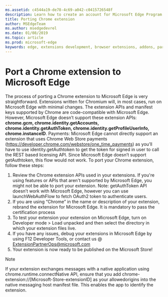 ```yaml
---
ms.assetid: c4544a19-de78-4c69-a042-c0415726548f
description: Learn how to create an account for Microsoft Edge Program to Partner center.
title: Porting Chrome extension
author: MSEdgeTeam
ms.author: msedgedevrel
ms.date: 01/08/2019
ms.topic: article
ms.prod: microsoft-edge
keywords: edge, extensions development, browser extensions, addons, partner center, developer
---
```


# Port a Chrome extension to Microsoft Edge

The process of porting a Chrome extension to Microsoft Edge is very straightforward. Extensions written for Chromium will, in most cases, run on Microsoft Edge with minimal changes. The extension APIs and manifest keys supported by Chrome are code-compatible with Microsoft Edge. However, Microsoft Edge doesn’t support these extension APIs: **chrome.gcm, chrome.identity.getAccounts, chrome.identity.getAuthToken, chrome.identity.getProfileUserInfo, chrome.instanceID**. 
Payments: Microsoft Edge cannot directly support an extension that uses Chrome Web Store payments (<https://developer.chrome.com/webstore/one_time_payments>) as you’ll have to use identity.getAuthtoken to get the token for signed in user to call the REST based licensing API. Since Microsoft Edge doesn’t support getAuthtoken, this flow would not work.
To port your Chrome extension,  follow these steps:  

1.	Review the Chrome extension APIs used in your extensions. If you're using features or APIs that aren't supported by Microsoft Edge, you might not be able to port your extension.
Note: getAuthToken API doesn’t work with Microsoft Edge, however you can use launchWebAuthFlow to fetch OAuth2 token to authenticate users.
2.	If you are using “Chrome” in the name or description of your extension, rebrand the extension for Microsoft Edge. It is mandatory to pass the certification process
3.	To test your extension your extension on Microsoft Edge, turn on Developer mode >  Load unpacked and then select the directory in which your extension files live.
4.	If you have any issues, debug your extensions in Microsoft Edge by using F12 Developer Tools, or contact us @ ExtensionPartnerOps@microsoft.com
5.	Your extension is now ready to be published on the Microsoft Store!
  
> [!Note] 
>If your extension exchanges messages with a native application using chrome.runtime.connectNative API, ensure that you add chrome-extension://[Microsoft-Store-extensionID] as your allowedorigins into the native messaging host manifest file. This enables the app to identify the extension.

